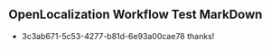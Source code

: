 ## OpenLocalization Workflow Test MarkDown
* 3c3ab671-5c53-4277-b81d-6e93a00cae78 thanks!

<!--HONumber=Sep16_HO1-->


